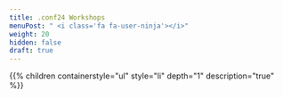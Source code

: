 ```yaml
---
title: .conf24 Workshops
menuPost: " <i class='fa fa-user-ninja'></i>"
weight: 20
hidden: false
draft: true
---
```


{{% children containerstyle="ul" style="li" depth="1" description="true" %}}

